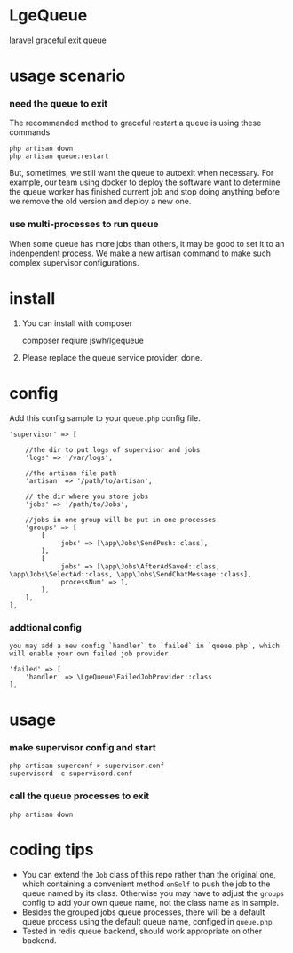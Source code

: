 # LgeQueue
laravel graceful exit queue
# usage scenario
### need the queue to exit
The recommanded method to graceful restart a queue is using these commands


	php artisan down
	php artisan queue:restart

But, sometimes, we still want the queue to autoexit when necessary. For example, our team using docker to deploy the software want to determine the queue worker has finished current job and stop doing anything before we remove the old version and deploy a new one.
### use multi-processes to run queue
When some queue has more jobs than others, it may be good to set it to an indenpendent process. We make a new artisan command to make such complex supervisor configurations.
# install
1. You can install with composer

	composer reqiure jswh/lgequeue

2. Please replace the queue service provider, done.
# config
Add this config sample to your `queue.php` config file.

	'supervisor' => [

		//the dir to put logs of supervisor and jobs
        'logs' => '/var/logs', 

		//the artisan file path
        'artisan' => '/path/to/artisan', 

		// the dir where you store jobs
        'jobs' => '/path/to/Jobs',

		//jobs in one group will be put in one processes
        'groups' => [ 
            [
                'jobs' => [\app\Jobs\SendPush::class],
            ],
            [
                'jobs' => [\app\Jobs\AfterAdSaved::class, \app\Jobs\SelectAd::class, \app\Jobs\SendChatMessage::class],
                'processNum' => 1,
            ],
        ],
    ],

### addtional config
	you may add a new config `handler` to `failed` in `queue.php`, which will enable your own failed job provider.

	'failed' => [
        'handler' => \LgeQueue\FailedJobProvider::class
    ],

# usage
### make supervisor config and start

	php artisan superconf > supervisor.conf
	supervisord -c supervisord.conf

### call the queue processes to exit

	php artisan down

# coding tips
* You can extend the `Job` class of this repo rather than the original one, which containing a convenient method `onSelf` to push the job to the queue named by its class. Otherwise you may have to adjust the `groups` config to add your own queue name, not the class name as in sample.
* Besides the grouped jobs queue processes, there will be a default queue process using the default queue name, configed in `queue.php`.
* Tested in redis queue backend, should work appropriate on other backend.
